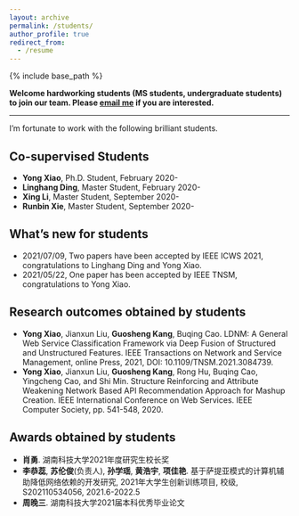 ```yaml
---
layout: archive
permalink: /students/
author_profile: true
redirect_from:
  - /resume
---
```


{% include base_path %}

**Welcome hardworking students (MS students, undergraduate students) to join our team. Please <a href="mailto:guoshengkang@gmail.com">email me</a> if you are interested.**

------

I’m fortunate to work with the following brilliant students.  

Co-supervised Students
------
- **Yong Xiao**, Ph.D. Student, February 2020-
- **Linghang Ding**, Master Student, February 2020-
- **Xing Li**, Master Student, September 2020-
- **Runbin Xie**, Master Student, September 2020-

What’s new for students
------
- 2021/07/09, Two papers have been accepted by IEEE ICWS 2021, congratulations to Linghang Ding and Yong Xiao.
- 2021/05/22, One  paper has been accepted by IEEE TNSM, congratulations to Yong Xiao.

Research outcomes obtained by students
------
- **Yong Xiao**, Jianxun Liu, **Guosheng Kang**, Buqing Cao. LDNM: A General Web Service Classification Framework via Deep Fusion of Structured and Unstructured Features. IEEE Transactions on Network and Service Management, online Press, 2021, DOI: 10.1109/TNSM.2021.3084739.
- **Yong Xiao**, Jianxun Liu, **Guosheng Kang**, Rong Hu, Buqing Cao, Yingcheng Cao, and Shi Min. Structure Reinforcing and Attribute Weakening Network Based API Recommendation Approach for Mashup Creation. IEEE International Conference on Web Services. IEEE Computer Society, pp. 541-548, 2020.

Awards obtained by students
------
- **肖勇**. 湖南科技大学2021年度研究生校长奖
- **李恭蕊**, **苏伦俊**(负责人), **孙学瑶**, **黄浩宇**, **项佳艳**. 基于萨提亚模式的计算机辅助降低网络依赖的开发研究, 2021年大学生创新训练项目, 校级, S202110534056, 2021.6-2022.5
- **周晚三**. 湖南科技大学2021届本科优秀毕业论文
